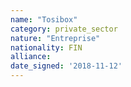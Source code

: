 ```yaml
---
name: "Tosibox"
category: private_sector
nature: "Entreprise"
nationality: FIN
alliance: 
date_signed: '2018-11-12'
---
```

    